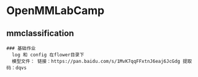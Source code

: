 # OpenMMLabCamp
  ## mmclassification
    ### 基础作业
      log 和 config 在flower目录下
      模型文件： 链接：https://pan.baidu.com/s/1MvK7qqFFxtnJ6eaj6JcGdg 提取码：dqvs
